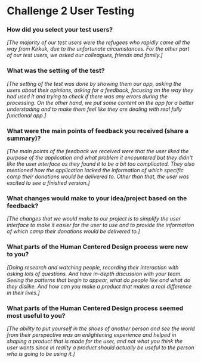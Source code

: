 # Challenge 2 User Testing

### How did you select your test users? 

*[The majority of our test users were the refugees who rapidly came all the way from Kirkuk, due to the unfortunate circumstances. For the other part of our test users, we asked our colleagues, friends and family.]*
### What was the setting of the test? 

*[The setting of the test was done by showing them our app, asking the users about their opinions, asking for a feedback, focusing on the way they had used it and trying to check if there was any errors during the processing. On the other hand, we put some content on the app for a better understading and to make them feel like they are dealing with real fully functional app.]*
### What were the main points of feedback you received (share a summary)? 

*[The main points of the feedback we received were that the user liked the purpose of the application and what problem it encountered but they didn't like the user interface as they found it to be a bit too complicated. They also mentioned how the application lacked the information of which specific camp their donations would be delivered to. Other than that, the user was excited to see a finished version.]*

### What changes would make to your idea/project based on the feedback?

*[The changes that we would make to our project is to simplify the user interface to make it easier for the user to use and to provide the information of which camp their donations would be delivered to.]*

### What parts of the Human Centered Design process were new to you?

*[Doing research and watching people, recording their interaction with asking lots of questions. And have in-depth discussion with your team. Seeing the patterns that begin to appear, what do people like and what do they dislike. And how can you make a product that makes a real difference in their lives.]*
### What parts of the Human Centered Design process seemed most useful to you?

*[The ability to put yourself in the shoes of another person and see the world from their perspective was an enlightening experience and helped in shaping a product that is made for the user, and not what you think the user wants since in reality a product should actually be useful to the person who is going to be using it.]*